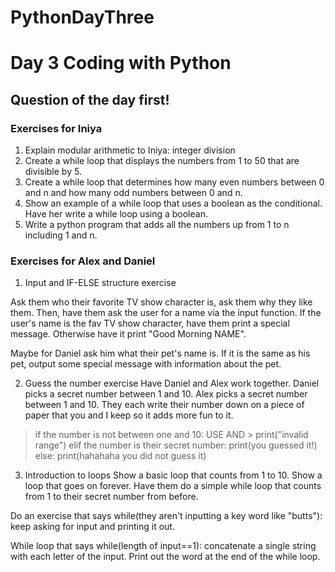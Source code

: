 # PythonDayThree

# Day 3 Coding with Python
## Question of the day first!

### Exercises for Iniya
1. Explain modular arithmetic to Iniya: integer division
2. Create a while loop that displays the numbers from 1 to 50 that are divisible by 5.
3. Create a while loop that determines how many even numbers between 0 and n and how many odd numbers between 0 and n.
4. Show an example of a while loop that uses a boolean as the conditional. Have her write a while loop using a boolean.
5. Write a python program that adds all the numbers up from 1 to n including 1 and n. 

### Exercises for Alex and Daniel
1. Input and IF-ELSE structure exercise

Ask them who their favorite TV show character is, ask them why they like them. Then, have them ask the user for a name via the input function. If the user's name is the fav TV show character, have them print a special message. Otherwise have it print "Good Morning NAME".

Maybe for Daniel ask him what their pet's name is. If it is the same as his pet, output some special message with information about the pet.

2. Guess the number exercise
Have Daniel and Alex work together. Daniel picks a secret number between 1 and 10. Alex picks a secret number between 1 and 10. They each write their number down on a piece of paper that you and I keep so it adds more fun to it.
> if the number is not between one and 10: 	USE AND
	> print("invalid range")
	elif the number is their secret number:
		print(you guessed it!)
	else:
		print(hahahaha you did not guess it)

3. Introduction to loops
	Show a basic loop that counts from 1 to 10.
	Show a loop that goes on forever.
Have them do a simple while loop that counts from 1 to their secret number from before.

Do an exercise that says while(they aren't inputting a key word like "butts"): keep asking for input and printing it out.

While loop that says while(length of input==1): concatenate a single string with each letter of the input. Print out the word at the end of the while loop.
